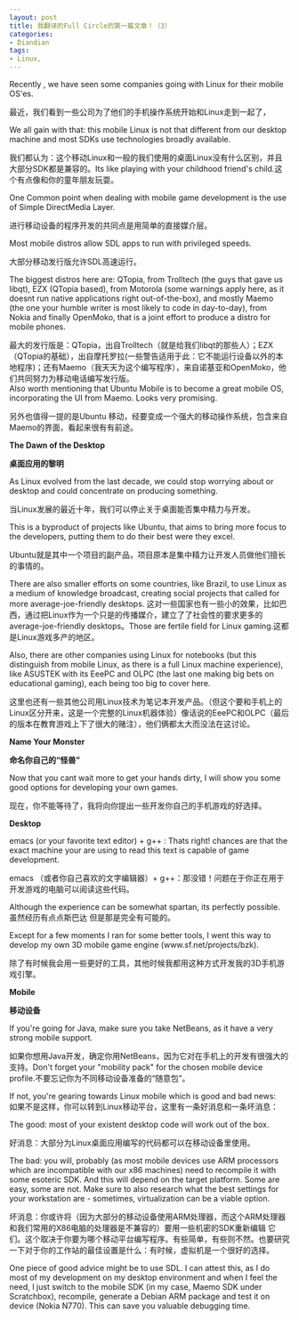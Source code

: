 ```yaml
---
layout: post
title: 我翻译的Full Circle的第一篇文章！（3）
categories:
- Diandian
tags:
- Linux, 
---
```

<p>Recently , we have seen some companies going with Linux for their mobile OS'es. </p>
<p>最近，我们看到一些公司为了他们的手机操作系统开始和Linux走到一起了， </p>
<p>We all gain with that: this mobile Linux is not that different from our desktop machine and most SDKs use technologies broadly available. </p>
<p>我们都认为：这个移动Linux和一般的我们使用的桌面Linux没有什么区别，并且大部分SDK都是兼容的。Its like playing with your childhood friend's child.这个有点像和你的童年朋友玩耍。 </p>
<p>One Common point when dealing with mobile game development is the use of Simple DirectMedia Layer.</p>
<p>进行移动设备的程序开发的共同点是用简单的直接媒介层。 </p>
<p>Most mobile distros allow SDL apps to run with privileged speeds. </p>
<p>大部分移动发行版允许SDL高速运行。</p>
<p>The biggest distros here are: QTopia, from Trolltech (the guys that gave us libqt), EZX (QTopia based), from Motorola (some warnings apply here, as it doesnt run native applications right out-of-the-box), and mostly Maemo (the one your humble writer is most likely to code in day-to-day), from Nokia and finally OpenMoko, that is a joint effort to produce a distro for mobile phones. </p>
<p>最大的发行版是：QTopia，出自Trolltech（就是给我们libqt的那些人）；EZX（QTopia的基础），出自摩托罗拉(一些警告适用于此：它不能运行设备以外的本地程序)；还有Maemo（我天天为这个编写程序），来自诺基亚和OpenMoko，他们共同努力为移动电话编写发行版。<br />Also worth mentioning that Ubuntu Mobile is to become a great mobile OS, incorporating the UI from Maemo. Looks very promising. </p>
<p>另外也值得一提的是Ubuntu 移动，经要变成一个强大的移动操作系统，包含来自Maemo的界面，看起来很有有前途。</p>
<p><strong>The Dawn of the Desktop</strong> </p>
<p><strong>桌面应用的黎明</strong></p>
<p>As Linux evolved from the last decade, we could stop worrying about or desktop and could concentrate on producing something. </p>
<p>当Linux发展的最近十年，我们可以停止关于桌面能否集中精力与开发。 </p>
<p>This is a byproduct of projects like Ubuntu, that aims to bring more focus to the developers, putting them to do their best were they excel. </p>
<p>Ubuntu就是其中一个项目的副产品，项目原本是集中精力让开发人员做他们擅长的事情的。</p>
<p>There are also smaller efforts on some countries, like Brazil, to use Linux as a medium of knowledge broadcast, creating social projects that called for more average-joe-friendly desktops. 这对一些国家也有一些小的效果，比如巴西，通过把Linux作为一个只是的传播媒介，建立了了社会性的要求更多的average-joe-friendly desktops。Those are fertile field for Linux gaming.这都是Linux游戏多产的地区。 </p>
<p>Also, there are other companies using Linux for notebooks (but this distinguish from mobile Linux, as there is a full Linux machine experience), like ASUSTEK with its EeePC and OLPC (the last one making big bets on educational gaming), each being too big to cover here. </p>
<p>这里也还有一些其他公司用Linux技术为笔记本开发产品。（但这个要和手机上的Linux区分开来，这是一个完整的Linux机器体验）像话说的EeePC和OLPC（最后的版本在教育游戏上下了很大的赌注），他们俩都太大而没法在这讨论。</p>
<p><strong>Name Your Monster</strong> </p>
<p><strong>命名你自己的“怪兽”</strong></p>
<p>Now that you cant wait more to get your hands dirty, I will show you some good options for developing your own games. </p>
<p>现在，你不能等待了，我将向你提出一些开发你自己的手机游戏的好选择。</p>
<p><strong>Desktop</strong> </p>
<p>emacs (or your favorite text editor) + g++ : Thats right! chances are that the exact machine your are using to read this text is capable of game development. </p>
<p>emacs （或者你自己喜欢的文字编辑器）+ g++：那没错！问题在于你正在用于开发游戏的电脑可以阅读这些代码。 </p>
<p>Although the experience can be somewhat spartan, its perfectly possible. 虽然经历有点点斯巴达 但是那是完全有可能的。 </p>
<p>Except for a few moments I ran for some better tools, I went this way to develop my own 3D mobile game engine (www.sf.net/projects/bzk). </p>
<p>除了有时候我会用一些更好的工具，其他时候我都用这种方式开发我的3D手机游戏引擎。 </p>
<p><strong>Mobile</strong> </p>
<p><strong>移动设备</strong></p>
<p>If you're going for Java, make sure you take NetBeans, as it have a very strong mobile support.</p>
<p>如果你想用Java开发，确定你用NetBeans，因为它对在手机上的开发有很强大的支持。Don't forget your &quot;mobility pack&quot; for the chosen mobile device profile.不要忘记你为不同移动设备准备的“随意包”。 </p>
<p>If not, you're gearing towards Linux mobile which is good and bad news:<br />如果不是这样，你可以转到Linux移动平台，这里有一条好消息和一条坏消息： </p>
<p>The good: most of your existent desktop code will work out of the box. </p>
<p>好消息：大部分为Linux桌面应用编写的代码都可以在移动设备里使用。 </p>
<p>The bad: you will, probably (as most mobile devices use ARM processors which are incompatible with our x86 machines) need to recompile it with some esoteric SDK. And this will depend on the target platform. Some are easy, some are not. Make sure to also research what the best settings for your workstation are - sometimes, virtualization can be a viable option. </p>
<p>坏消息：你或许将（因为大部分的移动设备使用ARM处理器，而这个ARM处理器和我们常用的X86电脑的处理器是不兼容的）要用一些机密的SDK重新编辑 它们。这个取决于你要为哪个移动平台编写程序。有些简单，有些则不然。也要研究一下对于你的工作站的最佳设置是什么：有时候，虚拟机是一个很好的选择。 </p>
<p>One piece of good advice might be to use SDL. I can attest this, as I do most of my development on my desktop environment and when I feel the need, I just switch to the mobile SDK (in my case, Maemo SDK under Scratchbox), recompile, generate a Debian ARM package and test it on device (Nokia N770). This can save you valuable debugging time. </p>